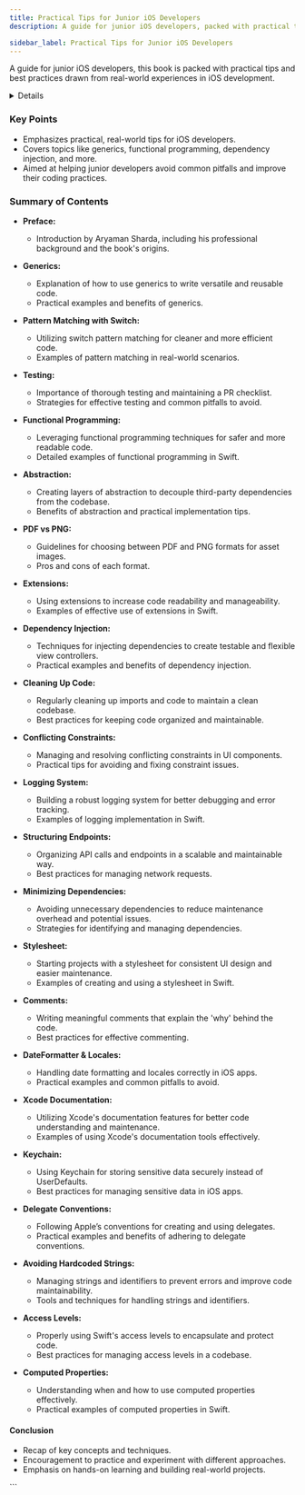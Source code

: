 ```yaml
---
title: Practical Tips for Junior iOS Developers
description: A guide for junior iOS developers, packed with practical tips and best practices drawn from real-world experiences in iOS development.

sidebar_label: Practical Tips for Junior iOS Developers
---
```


A guide for junior iOS developers, this book is packed with practical tips and best practices drawn from real-world experiences in iOS development.

<details>

**URL:** https://aryamansharda.gumroad.com/l/fjTSv

**Published:** 2020

**Author:** `Aryaman Sharda`

**Tags:**  
`iOS Development`, `Swift`, `Best Practices`, `Junior Developers`, `Mobile Development`

</details>

### Key Points
- Emphasizes practical, real-world tips for iOS developers.
- Covers topics like generics, functional programming, dependency injection, and more.
- Aimed at helping junior developers avoid common pitfalls and improve their coding practices.

### Summary of Contents
- **Preface:**
  - Introduction by Aryaman Sharda, including his professional background and the book's origins.

- **Generics:**
  - Explanation of how to use generics to write versatile and reusable code.
  - Practical examples and benefits of generics.

- **Pattern Matching with Switch:**
  - Utilizing switch pattern matching for cleaner and more efficient code.
  - Examples of pattern matching in real-world scenarios.

- **Testing:**
  - Importance of thorough testing and maintaining a PR checklist.
  - Strategies for effective testing and common pitfalls to avoid.

- **Functional Programming:**
  - Leveraging functional programming techniques for safer and more readable code.
  - Detailed examples of functional programming in Swift.

- **Abstraction:**
  - Creating layers of abstraction to decouple third-party dependencies from the codebase.
  - Benefits of abstraction and practical implementation tips.

- **PDF vs PNG:**
  - Guidelines for choosing between PDF and PNG formats for asset images.
  - Pros and cons of each format.

- **Extensions:**
  - Using extensions to increase code readability and manageability.
  - Examples of effective use of extensions in Swift.

- **Dependency Injection:**
  - Techniques for injecting dependencies to create testable and flexible view controllers.
  - Practical examples and benefits of dependency injection.

- **Cleaning Up Code:**
  - Regularly cleaning up imports and code to maintain a clean codebase.
  - Best practices for keeping code organized and maintainable.

- **Conflicting Constraints:**
  - Managing and resolving conflicting constraints in UI components.
  - Practical tips for avoiding and fixing constraint issues.

- **Logging System:**
  - Building a robust logging system for better debugging and error tracking.
  - Examples of logging implementation in Swift.

- **Structuring Endpoints:**
  - Organizing API calls and endpoints in a scalable and maintainable way.
  - Best practices for managing network requests.

- **Minimizing Dependencies:**
  - Avoiding unnecessary dependencies to reduce maintenance overhead and potential issues.
  - Strategies for identifying and managing dependencies.

- **Stylesheet:**
  - Starting projects with a stylesheet for consistent UI design and easier maintenance.
  - Examples of creating and using a stylesheet in Swift.

- **Comments:**
  - Writing meaningful comments that explain the 'why' behind the code.
  - Best practices for effective commenting.

- **DateFormatter & Locales:**
  - Handling date formatting and locales correctly in iOS apps.
  - Practical examples and common pitfalls to avoid.

- **Xcode Documentation:**
  - Utilizing Xcode's documentation features for better code understanding and maintenance.
  - Examples of using Xcode's documentation tools effectively.

- **Keychain:**
  - Using Keychain for storing sensitive data securely instead of UserDefaults.
  - Best practices for managing sensitive data in iOS apps.

- **Delegate Conventions:**
  - Following Apple’s conventions for creating and using delegates.
  - Practical examples and benefits of adhering to delegate conventions.

- **Avoiding Hardcoded Strings:**
  - Managing strings and identifiers to prevent errors and improve code maintainability.
  - Tools and techniques for handling strings and identifiers.

- **Access Levels:**
  - Properly using Swift's access levels to encapsulate and protect code.
  - Best practices for managing access levels in a codebase.

- **Computed Properties:**
  - Understanding when and how to use computed properties effectively.
  - Practical examples of computed properties in Swift.

#### Conclusion
- Recap of key concepts and techniques.
- Encouragement to practice and experiment with different approaches.
- Emphasis on hands-on learning and building real-world projects.

<LinkCard title="Link to Resource" href="https://aryamansharda.gumroad.com/l/fjTSv" />
```
